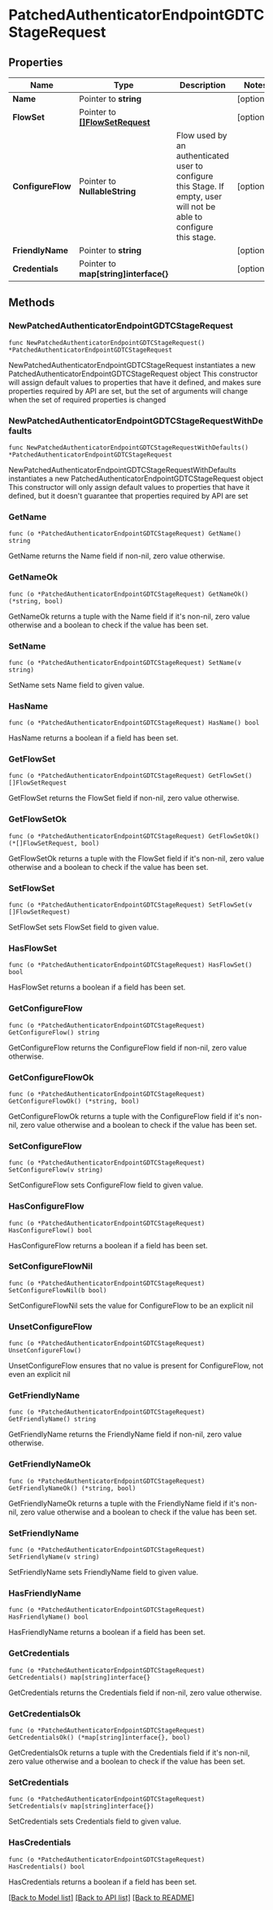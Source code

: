 # PatchedAuthenticatorEndpointGDTCStageRequest

## Properties

Name | Type | Description | Notes
------------ | ------------- | ------------- | -------------
**Name** | Pointer to **string** |  | [optional] 
**FlowSet** | Pointer to [**[]FlowSetRequest**](FlowSetRequest.md) |  | [optional] 
**ConfigureFlow** | Pointer to **NullableString** | Flow used by an authenticated user to configure this Stage. If empty, user will not be able to configure this stage. | [optional] 
**FriendlyName** | Pointer to **string** |  | [optional] 
**Credentials** | Pointer to **map[string]interface{}** |  | [optional] 

## Methods

### NewPatchedAuthenticatorEndpointGDTCStageRequest

`func NewPatchedAuthenticatorEndpointGDTCStageRequest() *PatchedAuthenticatorEndpointGDTCStageRequest`

NewPatchedAuthenticatorEndpointGDTCStageRequest instantiates a new PatchedAuthenticatorEndpointGDTCStageRequest object
This constructor will assign default values to properties that have it defined,
and makes sure properties required by API are set, but the set of arguments
will change when the set of required properties is changed

### NewPatchedAuthenticatorEndpointGDTCStageRequestWithDefaults

`func NewPatchedAuthenticatorEndpointGDTCStageRequestWithDefaults() *PatchedAuthenticatorEndpointGDTCStageRequest`

NewPatchedAuthenticatorEndpointGDTCStageRequestWithDefaults instantiates a new PatchedAuthenticatorEndpointGDTCStageRequest object
This constructor will only assign default values to properties that have it defined,
but it doesn't guarantee that properties required by API are set

### GetName

`func (o *PatchedAuthenticatorEndpointGDTCStageRequest) GetName() string`

GetName returns the Name field if non-nil, zero value otherwise.

### GetNameOk

`func (o *PatchedAuthenticatorEndpointGDTCStageRequest) GetNameOk() (*string, bool)`

GetNameOk returns a tuple with the Name field if it's non-nil, zero value otherwise
and a boolean to check if the value has been set.

### SetName

`func (o *PatchedAuthenticatorEndpointGDTCStageRequest) SetName(v string)`

SetName sets Name field to given value.

### HasName

`func (o *PatchedAuthenticatorEndpointGDTCStageRequest) HasName() bool`

HasName returns a boolean if a field has been set.

### GetFlowSet

`func (o *PatchedAuthenticatorEndpointGDTCStageRequest) GetFlowSet() []FlowSetRequest`

GetFlowSet returns the FlowSet field if non-nil, zero value otherwise.

### GetFlowSetOk

`func (o *PatchedAuthenticatorEndpointGDTCStageRequest) GetFlowSetOk() (*[]FlowSetRequest, bool)`

GetFlowSetOk returns a tuple with the FlowSet field if it's non-nil, zero value otherwise
and a boolean to check if the value has been set.

### SetFlowSet

`func (o *PatchedAuthenticatorEndpointGDTCStageRequest) SetFlowSet(v []FlowSetRequest)`

SetFlowSet sets FlowSet field to given value.

### HasFlowSet

`func (o *PatchedAuthenticatorEndpointGDTCStageRequest) HasFlowSet() bool`

HasFlowSet returns a boolean if a field has been set.

### GetConfigureFlow

`func (o *PatchedAuthenticatorEndpointGDTCStageRequest) GetConfigureFlow() string`

GetConfigureFlow returns the ConfigureFlow field if non-nil, zero value otherwise.

### GetConfigureFlowOk

`func (o *PatchedAuthenticatorEndpointGDTCStageRequest) GetConfigureFlowOk() (*string, bool)`

GetConfigureFlowOk returns a tuple with the ConfigureFlow field if it's non-nil, zero value otherwise
and a boolean to check if the value has been set.

### SetConfigureFlow

`func (o *PatchedAuthenticatorEndpointGDTCStageRequest) SetConfigureFlow(v string)`

SetConfigureFlow sets ConfigureFlow field to given value.

### HasConfigureFlow

`func (o *PatchedAuthenticatorEndpointGDTCStageRequest) HasConfigureFlow() bool`

HasConfigureFlow returns a boolean if a field has been set.

### SetConfigureFlowNil

`func (o *PatchedAuthenticatorEndpointGDTCStageRequest) SetConfigureFlowNil(b bool)`

 SetConfigureFlowNil sets the value for ConfigureFlow to be an explicit nil

### UnsetConfigureFlow
`func (o *PatchedAuthenticatorEndpointGDTCStageRequest) UnsetConfigureFlow()`

UnsetConfigureFlow ensures that no value is present for ConfigureFlow, not even an explicit nil
### GetFriendlyName

`func (o *PatchedAuthenticatorEndpointGDTCStageRequest) GetFriendlyName() string`

GetFriendlyName returns the FriendlyName field if non-nil, zero value otherwise.

### GetFriendlyNameOk

`func (o *PatchedAuthenticatorEndpointGDTCStageRequest) GetFriendlyNameOk() (*string, bool)`

GetFriendlyNameOk returns a tuple with the FriendlyName field if it's non-nil, zero value otherwise
and a boolean to check if the value has been set.

### SetFriendlyName

`func (o *PatchedAuthenticatorEndpointGDTCStageRequest) SetFriendlyName(v string)`

SetFriendlyName sets FriendlyName field to given value.

### HasFriendlyName

`func (o *PatchedAuthenticatorEndpointGDTCStageRequest) HasFriendlyName() bool`

HasFriendlyName returns a boolean if a field has been set.

### GetCredentials

`func (o *PatchedAuthenticatorEndpointGDTCStageRequest) GetCredentials() map[string]interface{}`

GetCredentials returns the Credentials field if non-nil, zero value otherwise.

### GetCredentialsOk

`func (o *PatchedAuthenticatorEndpointGDTCStageRequest) GetCredentialsOk() (*map[string]interface{}, bool)`

GetCredentialsOk returns a tuple with the Credentials field if it's non-nil, zero value otherwise
and a boolean to check if the value has been set.

### SetCredentials

`func (o *PatchedAuthenticatorEndpointGDTCStageRequest) SetCredentials(v map[string]interface{})`

SetCredentials sets Credentials field to given value.

### HasCredentials

`func (o *PatchedAuthenticatorEndpointGDTCStageRequest) HasCredentials() bool`

HasCredentials returns a boolean if a field has been set.


[[Back to Model list]](../README.md#documentation-for-models) [[Back to API list]](../README.md#documentation-for-api-endpoints) [[Back to README]](../README.md)


